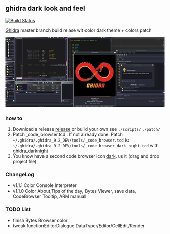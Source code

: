 ## ghidra dark look and feel

[![Build Status](https://travis-ci.com/pabx06/buildghidra.svg?branch=master)](https://travis-ci.com/pabx06/buildghidra)

[Ghidra](https://github.com/NationalSecurityAgency/ghidra) master branch build relase wit color dark theme + colors patch

![ghidra_dark](/Screenshot.png?raw=true)

### how to
1. Download a release [release](https://github.com/pabx06/buildghidra/releases) or build your own see `./scripts/` `./patch/`
2. Patch _code_browser.tcd . If not already done. Patch  `~/.ghidra/.ghidra_9.2_DEV/tools/_code_browser.tcd` to `~/.ghidra/.ghidra_9.2_DEV/tools/_code_browser_dark_night.tcd`  with [ghidra_darknight](https://github.com/elliiot/ghidra_darknight)
3. You know have a second code browser icon [dark](/dark_night.png). us it (drag and drop project file)

### ChangeLog
- v1.1.1 Color Console Interpreter
- v1.1.0  Color About,Tips of the day, Bytes Viewer, save data,  CodeBrowser Tooltip, ARM manual

### TODO List
- finish Bytes Browser color
- tweak  functionEditorDialogue DataTyper/Editor/CellEdit/Render
